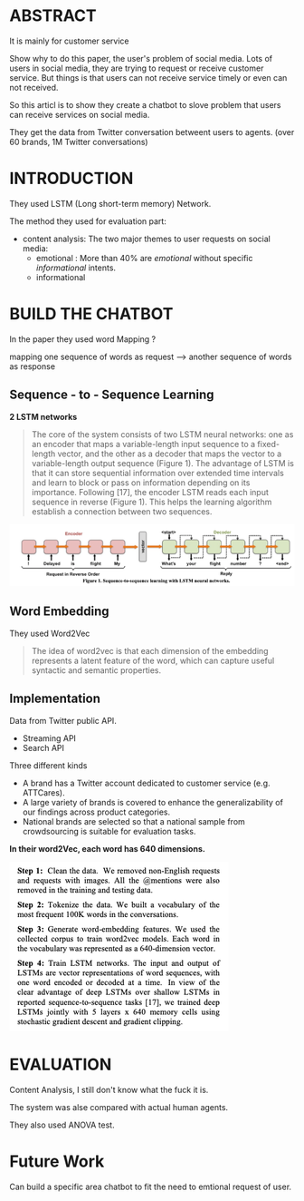 # ABSTRACT
It is mainly for customer service



Show why to do this paper, the user's problem of social media.
Lots of users in social media, they are trying to request or receive customer service. But things is that users can not receive service timely or even can not received.


So this articl is to show they create a chatbot to slove problem that users can receive services on social media.


They get the data from Twitter conversation betweent users to agents. (over 60 brands, 1M Twitter conversations)

# INTRODUCTION 
They used LSTM (Long short-term memory) Network.

The method they used for evaluation part:
- content analysis: The two major themes to user requests on social media: 
    - emotional : More than 40% are *emotional* without specific *informational* intents.
    - informational


# BUILD THE CHATBOT 
In the paper they used word Mapping ? 


mapping one sequence of words as request --> another sequence of words as response

## Sequence - to - Sequence Learning

**2 LSTM networks**

> The core of the system consists of two LSTM neural networks: one as an encoder that maps a variable-length input sequence to a fixed-length vector, and the other as a decoder that maps the vector to a variable-length output sequence (Figure 1). The advantage of LSTM is that it can store sequential information over extended time intervals and learn to block or pass on information depending on its importance. Following [17], the encoder LSTM reads each input sequence in reverse (Figure 1). This helps the learning algorithm establish a connection between two sequences.


![image](image/1.png)

## Word Embedding 
They used Word2Vec 
> The idea of word2vec is that each dimension of the embedding represents a latent feature of the word, which can capture useful syntactic and semantic properties. 


## Implementation

Data from Twitter public API.
- Streaming API
- Search API

Three different kinds
- A brand has a Twitter account dedicated to customer service (e.g. ATTCares). 
- A large variety of brands is covered to enhance the generalizability of our findings across product categories.
- National brands are selected so that a national sample from crowdsourcing is suitable for evaluation tasks.


**In their word2Vec, each word has 640 dimensions.**

![image](image/3.png)

# EVALUATION
Content Analysis, I still don't know what the fuck it is.

The system was alse compared with actual human agents.

They also used ANOVA test. 



# Future Work
Can build a specific area chatbot to fit the need to emtional request of user.